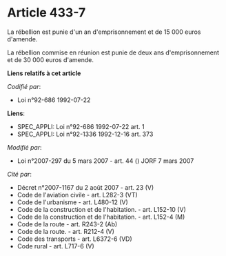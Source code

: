 # Article 433-7

La rébellion est punie d'un an d'emprisonnement et de 15 000 euros d'amende.

La rébellion commise en réunion est punie de deux ans d'emprisonnement et de 30 000 euros d'amende.

**Liens relatifs à cet article**

_Codifié par_:

  - Loi n°92-686 1992-07-22

**Liens**:

  - SPEC_APPLI: Loi n°92-686 1992-07-22 art. 1
  - SPEC_APPLI: Loi n°92-1336 1992-12-16 art. 373

_Modifié par_:

  - Loi n°2007-297 du 5 mars 2007 - art. 44 () JORF 7 mars 2007

_Cité par_:

  - Décret n°2007-1167 du 2 août 2007 - art. 23 (V)
  - Code de l'aviation civile - art. L282-3 (VT)
  - Code de l'urbanisme - art. L480-12 (V)
  - Code de la construction et de l'habitation. - art. L152-10 (V)
  - Code de la construction et de l'habitation. - art. L152-4 (M)
  - Code de la route - art. R243-2 (Ab)
  - Code de la route. - art. R212-4 (V)
  - Code des transports - art. L6372-6 (VD)
  - Code rural - art. L717-6 (V)
